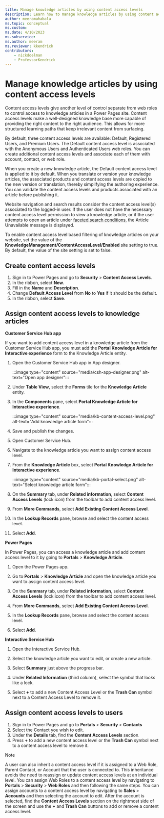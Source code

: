 ```yaml
---
title: Manage knowledge articles by using content access levels
description: Learn how to manage knowledge articles by using content access levels in a Power Pages site.
author: meeramahabala
ms.topic: conceptual
ms.custom: 
ms.date: 4/10/2023
ms.subservice: 
ms.author: meeram
ms.reviewer: kkendrick
contributors:
    - nickdoelman
    - ProfessorKendrick
---
```


# Manage knowledge articles by using content access levels

Content access levels give another level of control separate from web roles to control access to knowledge articles in a Power Pages site. Content access levels make a well-designed knowledge base more capable of providing the right content to the right audience. This allows for more structured learning paths that keep irrelevant content from surfacing.

By default, three content access levels are available: Default, Registered Users, and Premium Users. The Default content access level is associated with the Anonymous Users and Authenticated Users web roles. You can create additional content access levels and associate each of them with account, contact, or web role.

When you create a new knowledge article, the Default content access level is applied to it by default. When you translate or version your knowledge articles, the associated products and content access levels are copied to the new version or translation, thereby simplifying the authoring experience. You can validate the content access levels and products associated with an article before publishing it.

Website navigation and search results consider the content access level(s) associated to the logged-in user. If the user does not have the necessary content access level permission to view a knowledge article, or if the user attempts to open an article under [faceted search conditions](/power-pages/configure/search/faceted), the Article Unavailable message is displayed.

To enable content access level based filtering of knowledge articles on your website, set the value of the **KnowledgeManagement/ContentAccessLevel/Enabled** site setting to true. By default, the value of the site setting is set to false.

## Create content access levels

1. Sign in to Power Pages and go to **Security** &gt; **Content Access Levels**.
1. In the ribbon, select **New**.
1. Fill in the **Name** and **Description**.
1. Change **Default Access Level** from **No** to **Yes** if it should be the default.
1. In the ribbon, select **Save**.

## Assign content access levels to knowledge articles

**Customer Service Hub app**

If you want to add content access level in a knowledge article from the Customer Service Hub app, you must add the **Portal Knowledge Article for Interactive experience** form to the Knowledge Article entity.

1. Open the Customer Service Hub app in App designer.

    :::image type="content" source="media/csh-app-designer.png" alt-text="Open app designer":::

1. Under **Table View**, select the **Forms** tile for the **Knowledge Article** entity.

1. In the **Components** pane, select **Portal Knowledge Article for Interactive experience**.

    :::image type="content" source="media/kb-content-access-level.png" alt-text="Add knowledge article form":::

1. Save and publish the changes.

1. Open Customer Service Hub.

1. Navigate to the knowledge article you want to assign content access level.

1. From the **Knowledge Article** box, select **Portal Knowledge Article for Interactive experience**.

    :::image type="content" source="media/kb-portal-select.png" alt-text="Select knowledge article form":::

1. On the **Summary** tab, under **Related information**, select **Content Access Levels** (lock icon) from the toolbar to add content access level.


1. From **More Commands**, select **Add Existing Content Access Level**.


1. In the **Lookup Records** pane, browse and select the content access level.

1. Select **Add**.


**Power Pages**

In Power Pages, you can access a knowledge article and add content access level to it by going to **Portals** > **Knowledge Article**.

1. Open the Power Pages app.

1. Go to **Portals** > **Knowledge Article** and open the knowledge article you want to assign content access level.

1. On the **Summary** tab, under **Related information**, select **Content Access Levels** (lock icon) from the toolbar to add content access level.

1. From **More Commands**, select **Add Existing Content Access Level**.

1. In the **Lookup Records** pane, browse and select the content access level.

1. Select **Add**.

**Interactive Service Hub**

1.  Open the Interactive Service Hub.

1.  Select the knowledge article you want to edit, or create a new article.

1.  Select **Summary** just above the progress bar.

1.  Under **Related Information** (third column), select the symbol that looks like a lock.

1.  Select **+** to add a new Content Access Level or the **Trash Can** symbol next to a Content Access Level to remove it.

## Assign content access levels to users

1. Sign in to Power Pages and go to **Portals** &gt; **Security** &gt; **Contacts**
2. Select the Contact you wish to edit.
3. Under the **Details** tab, find the **Content Access Levels** section.
4. Press **+** to add a new content access level or the **Trash Can** symbol next to a content access level to remove it.

> [!NOTE] 
> A user can also inherit a content access level if it is assigned to a Web Role, Parent Contact, or Account that the user is connected to. This inheritance avoids the need to reassign or update content access levels at an individual level. You can assign Web Roles to a content access level by navigating to **Portals** &gt; **Security** &gt; **Web Roles** and then following the same steps. You can assign accounts to a content access level by navigating to **Sales** &gt; **Accounts** and then selecting the account to edit. After the account is selected, find the **Content Access Levels** section on the rightmost side of the screen and use the **+** and **Trash Can** buttons to add or remove a content access level.
